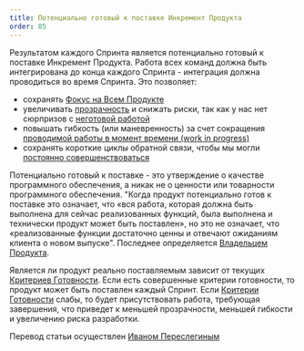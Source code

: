 ```yaml
---
title: Потенциально готовый к поставке Инкремент Продукта
order: 85
---
```


Результатом каждого Спринта является потенциально готовый к поставке Инкремент Продукта. Работа всех команд должна быть интегрирована до конца каждого Спринта - интеграция должна проводиться во время Спринта. Это позволяет:

* сохранять [Фокус на Всем Продукте](../principles/whole-product-focus.html)
* увеличивать [прозрачность](../principles/transparency.html) и снижать риски, так как у нас нет сюрпризов с [неготовой работой](definition-of-done.html)
* повышать гибкость (или маневренность) за счет сокращения [проводимой работы в момент времени (work in progress)](../principles/lean-thinking.html)
* сохранять короткие циклы обратной связи, чтобы мы могли [постоянно совершенствоваться](../principles/continuous-improvement-towards-perfection.html)

Потенциально готовый к поставке - это утверждение о качестве программного обеспечения, а никак не о ценности или товарности программного обеспечения. "Когда продукт потенциально готов к поставке это означает, что «вся работа, которая должна быть выполнена для сейчас реализованных функций, была выполнена и технически продукт может быть поставлен», но это не означает, что «реализованные функции достаточно ценны и отвечают ожиданиям клиента о новом выпуске". Последнее определяется [Владельцем Продукта](product-owner.html).

Является ли продукт реально поставляемым зависит от текущих [Критериев Готовности](definition-of-done.html). Если есть совершенные критерии готовности, то продукт может быть поставлен каждый Спринт. Если [Критерии Готовности](definition-of-done.html) слабы, то будет присутствовать работа, требующая завершения, что приведет к меньшей прозрачности, меньшей гибкости и увеличению риска разработки.

Перевод статьи осуществлен [Иваном Переслегиным](https://www.facebook.com/pereslegin)
